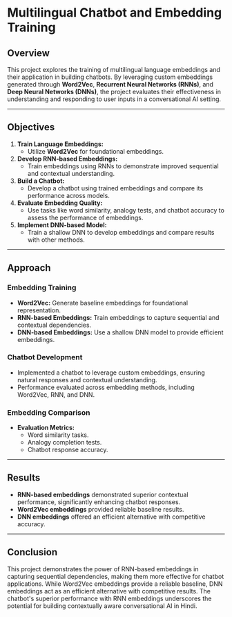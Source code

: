 # Multilingual Chatbot and Embedding Training

## Overview  

This project explores the training of multilingual language embeddings and their application in building chatbots. By leveraging custom embeddings generated through **Word2Vec**, **Recurrent Neural Networks (RNNs)**, and **Deep Neural Networks (DNNs)**, the project evaluates their effectiveness in understanding and responding to user inputs in a conversational AI setting.  

---

## Objectives  
1. **Train Language Embeddings:**  
   - Utilize **Word2Vec** for foundational embeddings.  
2. **Develop RNN-based Embeddings:**  
   - Train embeddings using RNNs to demonstrate improved sequential and contextual understanding.  
3. **Build a Chatbot:**  
   - Develop a chatbot using trained embeddings and compare its performance across models.  
4. **Evaluate Embedding Quality:**  
   - Use tasks like word similarity, analogy tests, and chatbot accuracy to assess the performance of embeddings.  
5. **Implement DNN-based Model:**  
   - Train a shallow DNN to develop embeddings and compare results with other methods.  

---

## Approach  

### Embedding Training  
- **Word2Vec:** Generate baseline embeddings for foundational representation.  
- **RNN-based Embeddings:** Train embeddings to capture sequential and contextual dependencies.  
- **DNN-based Embeddings:** Use a shallow DNN model to provide efficient embeddings.  

### Chatbot Development  
- Implemented a chatbot to leverage custom embeddings, ensuring natural responses and contextual understanding.  
- Performance evaluated across embedding methods, including Word2Vec, RNN, and DNN.  

### Embedding Comparison  
- **Evaluation Metrics:**  
  - Word similarity tasks.  
  - Analogy completion tests.  
  - Chatbot response accuracy.  

---

## Results  
- **RNN-based embeddings** demonstrated superior contextual performance, significantly enhancing chatbot responses.  
- **Word2Vec embeddings** provided reliable baseline results.  
- **DNN embeddings** offered an efficient alternative with competitive accuracy.  

---
## Conclusion
This project demonstrates the power of RNN-based embeddings in capturing sequential dependencies, making them more effective for chatbot applications. While Word2Vec embeddings provide a reliable baseline, DNN embeddings act as an efficient alternative with competitive results. The chatbot's superior performance with RNN embeddings underscores the potential for building contextually aware conversational AI in Hindi.
  
